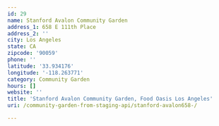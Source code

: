 ```yaml
---
id: 29
name: Stanford Avalon Community Garden
address_1: 658 E 111th Place
address_2: ''
city: Los Angeles
state: CA
zipcode: '90059'
phone: ''
latitude: '33.934176'
longitude: '-118.263771'
category: Community Garden
hours: []
website: ''
title: 'Stanford Avalon Community Garden, Food Oasis Los Angeles'
uri: /community-garden-from-staging-api/stanford-avalon658-/

---
```

